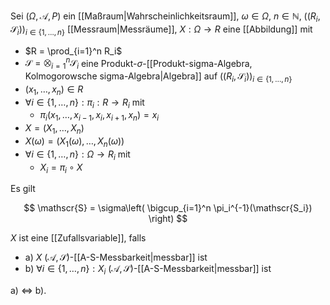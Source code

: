 Sei $(\Omega, \mathcal{A}, P)$ ein [[Maßraum|Wahrscheinlichkeitsraum]], $\omega \in \Omega$, $n \in \mathbb{N}$, $((R_i, \mathscr{S}_i))_{i \in \{ 1, \dots, n \}}$ [[Messraum|Messräume]], $X : \Omega \to R$ eine [[Abbildung]] mit
- $R = \prod_{i=1}^n R_i$
- $\mathscr{S} = \bigotimes_{i=1}^n \mathscr{S}_i$ eine Produkt-$\sigma$-[[Produkt-sigma-Algebra,  Kolmogorowsche sigma-Algebra|Algebra]] auf $((R_i, \mathscr{S}_i))_{i \in \{ 1, \dots, n \}}$
- $(x_1, \dots, x_n) \in R$
- $\forall i \in \{ 1, \dots, n \} : \pi_i : R \to R_i$ mit
	- $\pi_i(x_1, \dots, x_{i-1}, x_i, x_{i+1}, x_n) = x_i$
- $X = (X_1, \dots, X_n)$
- $X(\omega) = (X_1(\omega), \dots, X_n(\omega))$
- $\forall i \in \{ 1, \dots, n \} : \Omega \to R_i$ mit
	- $X_i = \pi_i \circ X$

Es gilt

$$
	\mathscr{S} = \sigma\left( \bigcup_{i=1}^n \pi_i^{-1}(\mathscr{S_i}) \right)
$$

$X$ ist eine [[Zufallsvariable]], falls
- a) $X$ $(\mathcal{A}, \mathscr{S})$-[[A-S-Messbarkeit|messbar]] ist
- b) $\forall i \in \{ 1, \dots, n \} : X_i$ $(\mathcal{A}, \mathscr{S})$-[[A-S-Messbarkeit|messbar]] ist

a) $\iff$ b).